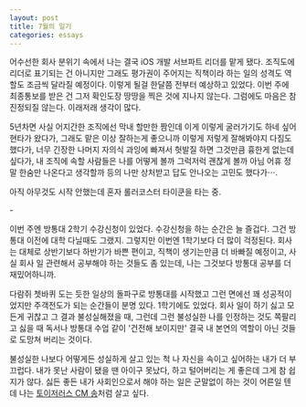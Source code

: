 ```yaml
---
layout: post
title: 7월의 일기
categories: essays
---
```


어수선한 회사 분위기 속에서 나는 결국 iOS 개발 서브파트 리더를 맡게 됐다. 조직도에 리더로 표기되는 건 아니지만 그래도 평가권이 주어지는 직책이라 하는 일의 성격도 역할도 조금씩 달라질 예정이다. 이렇게 될걸 한달쯤 전부터 예상하고 있었다. 이번 주에 최종통보를 받은 건 그저 확인도장 땅땅을 찍은 것에 지나지 않는다. 그럼에도 마음은 참 진정되질 않는다. 이래저래 생각이 많다.

5년차면 사실 어지간한 조직에선 막내 할만한 짬인데 이게 이렇게 굴러가기도 하네 싶어 현타가 왔다가, 그래도 맡은 이상 잘하는게 좋으니까 이렇게 저렇게 잘해봐야지 다짐도 했다가, 너무 긴장한 나머지 자의식 과잉에 빠져서 헛발질 하면 그것만큼 흉한게 없는데 싶다가, 내 조직에 속할 사람들은 나를 어떻게 볼까 그럭저럭 괜찮게 볼까 아님 어휴 정말 한숨만 나온다고 생각할까 등의 나만 상처받고 답도 안나오는 고민도 했다가⋯. 

아직 아무것도 시작 안했는데 혼자 롤러코스터 타이쿤을 타는 중.

​-

이번 주엔 방통대 2학기 수강신청이 있었다. 수강신청을 하는 순간은 늘 즐겁다. 그건 방통대 이전에 대학 다닐때도 그랬지. 그렇지만 이번엔 1학기보다 더 많이 걱정된다. 회사는 대체로 상반기보다 하반기가 바쁜 편이고, 직책이 생기는만큼 더 바빠질 예정이고, 사실 회사 일 관련해서 공부해야 하는 것들도 좀 있는데, 나는 그것보다 방통대 공부를 더 재밌어하니까.

다람쥐 쳇바퀴 도는 듯한 일상의 돌파구로 방통대를 시작했고 그런 면에선 꽤 성공적이었지만 주객전도가 되는 순간들이 분명 있다. 1학기에도 있었다. 회사 일이 하기 싫고 모든게 귀찮고 그 결과 불성실해졌을 때, 그런데 그런 불성실한 나를 인정하는 것도 쪽팔리고 싫을 때 독서나 방통대 수업 같이 '건전해 보이지만' 결국 내 본연의 역할이 아닌 것들로 도망쳐 버리는 것이다.

​불성실한 나보다 어떻게든 성실하게 살고 있는 척 나 자신을 속이고 싶어하는 내가 더 부끄럽다. 내가 못난 사람이 됐을 땐 아이구 못났다, 하고 털어버리는 게 좋은데 그게 참 쉽지가 않다. 싫든 좋든 내가 사회인으로서 해야 하는 일은 군말없이 하는 것이 어른일 텐데 나는 [토이저러스 CM 송](https://youtu.be/Z0yptXaUxi4)처럼 살고 싶다.